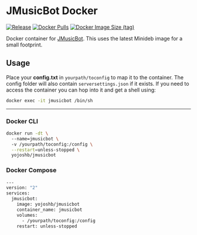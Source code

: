# JMusicBot Docker
[![Release](https://img.shields.io/github/release/jagrosh/MusicBot?color=g&style=for-the-badge)](https://github.com/jagrosh/MusicBot/releases/latest)
[![Docker Pulls](https://img.shields.io/docker/pulls/yojoshb/jmusicbot?style=for-the-badge)](https://hub.docker.com/r/yojoshb/jmusicbot)
[![Docker Image Size (tag)](https://img.shields.io/docker/image-size/yojoshb/jmusicbot/latest?color=blueviolet&style=for-the-badge)](https://hub.docker.com/r/yojoshb/jmusicbot)

Docker container for [JMusicBot](https://github.com/jagrosh/MusicBot). This uses the latest Minideb image for a small footprint.

## Usage
Place your **config.txt** in `yourpath/toconfig` to map it to the container. The config folder will also contain `serversettings.json` if it exists. If you need to access the container you can hop into it and get a shell using:

```bash
docker exec -it jmusicbot /bin/sh
```

---

### Docker CLI
```bash
docker run -dt \  
  --name=jmusicbot \  
  -v /yourpath/toconfig:/config \
  --restart=unless-stopped \
  yojoshb/jmusicbot
```

### Docker Compose

```bash
---
version: "2"
services:
  jmusicbot:
    image: yojoshb/jmusicbot
    container_name: jmusicbot
    volumes:
      - /yourpath/toconfig:/config
    restart: unless-stopped
```
